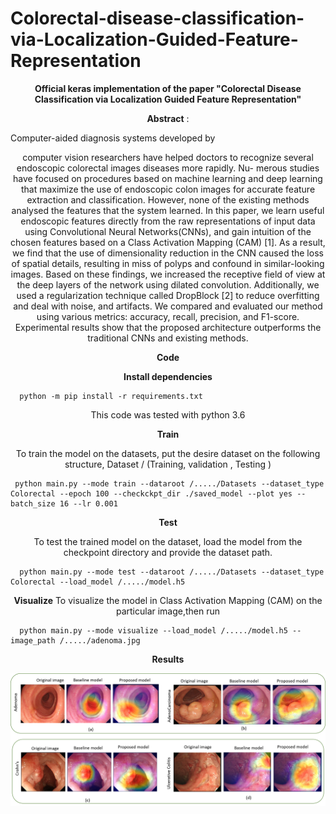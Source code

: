 # Colorectal-disease-classification-via-Localization-Guided-Feature-Representation
**Official keras implementation of the paper "Colorectal Disease Classification via Localization Guided Feature Representation"**

**Abstract** : 

<style tyle="text/css">
p {
text-align: center;
}
</style>Computer-aided   diagnosis   systems   developed   by
computer  vision  researchers  have  helped  doctors  to  recognize
several  endoscopic  colorectal  images  diseases  more  rapidly.  Nu-
merous  studies  have  focused  on  procedures  based  on  machine
learning and deep learning that maximize the use of endoscopic
colon  images  for  accurate  feature  extraction  and  classification.
However, none of the existing methods analysed the features that
the  system  learned.  In  this  paper,  we  learn  useful  endoscopic
features directly from the raw representations of input data using
Convolutional Neural Networks(CNNs), and gain intuition of the
chosen features based on a Class Activation Mapping (CAM) [1].
As  a  result,  we  find  that  the  use  of  dimensionality  reduction  in
the  CNN  caused  the  loss  of  spatial  details,  resulting  in  miss  of
polyps  and  confound  in  similar-looking  images.  Based  on  these
findings,  we  increased  the  receptive  field  of  view  at  the  deep
layers of the network using dilated convolution. Additionally, we
used  a  regularization  technique  called  DropBlock  [2]  to  reduce
overfitting and deal with noise, and artifacts. We compared and
evaluated  our  method  using  various  metrics:  accuracy,  recall,
precision,   and   F1-score.   Experimental   results   show   that   the
proposed  architecture  outperforms  the  traditional  CNNs  and
existing  methods.

**Code**

**Install dependencies**

      python -m pip install -r requirements.txt
  
 This code was tested with python 3.6
 
 **Train**
 

To train the model on the datasets, put the desire dataset on the following structure, Dataset / (Training, validation , Testing )

     python main.py --mode train --dataroot /...../Datasets --dataset_type Colorectal --epoch 100 --checkckpt_dir ./saved_model --plot yes --batch_size 16 --lr 0.001

**Test**

To test the trained model on the dataset, load the model from the checkpoint directory and provide the dataset path.

      python main.py --mode test --dataroot /...../Datasets --dataset_type Colorectal --load_model /...../model.h5
      

**Visualize**
To visualize the model in Class Activation Mapping (CAM) on the particular image,then run

      python main.py --mode visualize --load_model /...../model.h5 --image_path /...../adenoma.jpg
      
**Results**

![With the proposed model, The similar-looking images were classified successfully. For example:](https://github.com/SahadevPoudel/Colorectal-disease-classification-via-Localization-Guided-Feature-Representation/blob/master/images/result.png)
